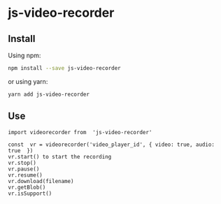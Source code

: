 # js-video-recorder

## Install

Using npm:

```sh
npm install --save js-video-recorder
```

or using yarn:

```sh
yarn add js-video-recorder
```

## Use

```
import videorecorder from  'js-video-recorder'

const  vr = videorecorder('video_player_id', { video: true, audio: true  })
vr.start() to start the recording
vr.stop()
vr.pause()
vr.resume()
vr.download(filename)
vr.getBlob()
vr.isSupport()
```
